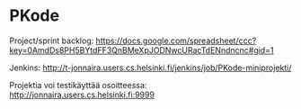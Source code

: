 PKode
====
Project/sprint backlog: https://docs.google.com/spreadsheet/ccc?key=0AmdDs8PH5BYtdFF3QnBMeXpJODNwcURacTdENndncnc#gid=1

Jenkins: http://t-jonnaira.users.cs.helsinki.fi/jenkins/job/PKode-miniprojekti/

Projektia voi testikäyttää osoitteessa: http://jonnaira.users.cs.helsinki.fi:9999
